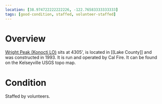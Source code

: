 ```yaml
---
location: [38.974722222222226, -122.76583333333333]
tags: [good-condition, staffed, volunteer-staffed]
---
```


# Overview

[Wright Peak (Konocti LO)](http://www.peakbagging.com/CALookoutPhotos/WrightPk.html) sits at 4305', is located in [[Lake County]] and was constructed in 1993. It is run and operated by Cal Fire. It can be found on the Kelseyville USGS topo map.

# Condition

Staffed by volunteers.